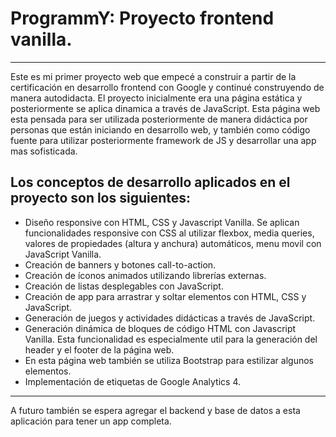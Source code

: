 
# ProgrammY: Proyecto frontend vanilla.
_____________________________

Este es mi primer proyecto web que empecé a construir a partir de la certificación en desarrollo frontend con Google y continué construyendo de manera autodidacta. El proyecto inicialmente era una página estática y posteriormente se aplica dinamica a través de JavaScript. Esta página web esta pensada para ser utilizada posteriormente de manera didáctica por personas que están iniciando en desarrollo web, y también como código fuente para utilizar posteriormente framework de JS y desarrollar una app mas sofisticada.

## Los conceptos de desarrollo aplicados en el proyecto son los siguientes:

* Diseño responsive con HTML, CSS y Javascript Vanilla.
     Se aplican funcionalidades responsive con CSS al utilizar flexbox, media queries, valores de propiedades (altura y anchura) automáticos, menu movil con JavaScript Vanilla.
* Creación de banners y botones call-to-action.
* Creación de íconos animados utilizando librerías externas.
* Creación de listas desplegables con JavaScript.
* Creación de app para arrastrar y soltar elementos con HTML, CSS y JavaScript.
* Generación de juegos y actividades didácticas a través de JavaScript.
* Generación dinámica de bloques de código HTML con Javascript Vanilla.
    Esta funcionalidad es especialmente util para la generación del header y el footer de la página web.
* En esta página web también se utiliza Bootstrap para estilizar algunos elementos.
* Implementación de etiquetas de Google Analytics 4.

_________________________________________

A futuro también se espera agregar el backend y base de datos a esta aplicación para tener un app completa.